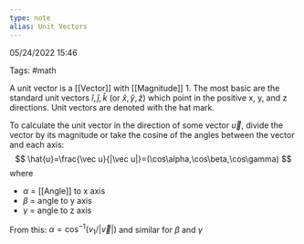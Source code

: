 ```yaml
---
type: note
alias: Unit Vectors
---
```

05/24/2022 15:46

Tags: #math 

A unit vector is a [[Vector]] with [[Magnitude]] 1. The most basic are the standard unit vectors $\hat{i}, \hat j,\hat k$ (or $\hat x, \hat y, \hat z$) which point in the positive x, y, and z directions. Unit vectors are denoted with the hat mark.

To calculate the unit vector in the direction of some vector $\vec u$, divide the vector by its magnitude or take the cosine of the angles between the vector and each axis:
$$
\hat{u}=\frac{\vec u}{|\vec u|}=(\cos\alpha,\cos\beta,\cos\gamma)
$$
where
- $\alpha$ = [[Angle]] to x axis
- $\beta$ = angle to y axis
- $\gamma$ = angle to z axis

From this: $\alpha=\cos^{-1}(v_1/|\vec v|)$ and similar for $\beta$ and $\gamma$
